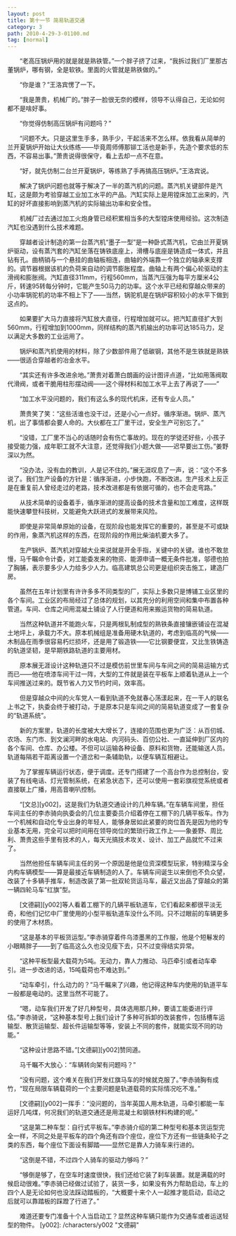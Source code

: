 ```yaml
---
layout: post
title: 第十一节 简易轨道交通
category: 3
path: 2010-4-29-3-01100.md
tag: [normal]
---
```


　　“老高压锅炉用的就是就是熟铁管。”一个胖子挤了过来，“我拆过我们厂里那古董锅炉，哪有钢，全是软铁。里面的火管就是熟铁做的。”

　　“你是谁？”王洛宾愣了一下。

　　“我是萧贵，机械厂的。”胖子一脸很无奈的模样，领导不认得自己，无论如何都不是啥好事。

　　“你觉得仿制高压锅炉有问题吗？”

　　“问题不大。只是这里生手多，熟手少，干起活来不怎么样。依我看从简单的兰开夏锅炉开始让大伙练练——毕竟周师傅那铆工活也是新手，先造个要求低的东西，不容易出事。”萧贵说得很保守，看上去却一点不在意。

　　“好，就先仿制二台兰开夏锅炉，等练熟了手再搞高压锅炉。”王洛宾说。

　　解决了锅炉问题也就等于解决了一半的蒸汽机的问题。蒸汽机关键部件是汽缸，这是颇为考验穿越工业加工水平的产品。汽缸实际上是用镗床加工出来的，汽缸的好坏直接影响到蒸汽机的实际输出功率和安全性。

　　机械厂过去通过加工火炮身管已经积累相当多的大型镗床使用经验。这次制造汽缸也没遇到什么技术难题。

　　穿越者设计制造的第一台蒸汽机“墨子一型”是一种卧式蒸汽机，它由兰开夏锅炉驱动，设有蒸汽套的汽缸坐落在铸铁底座上，滑槽与底座是铸造成一体式，并且钻有孔。曲柄销与一个悬挂的曲轴板相连，曲轴的外端靠一个独立的轴承来支撑的。调节器根据该机的负荷来自动的调节膨胀程度。曲轴上有两个偏心轮驱动的主滑阀和膨胀阀。汽缸直径311mm，行程560mm，当蒸汽压强为每平方厘米4公斤，转速95转每分钟时，它能产生50马力的功率。这个水平已经和穿越众带来的小功率锅驼机的功率不相上下了——当然，锅驼机是在锅炉容积较小的水平下做到这点的。

　　如果要扩大马力直接将汽缸放大直径，行程增加就可以。把汽缸直径扩大到560mm，行程增加到1000mm，同样结构的蒸汽机输出的功率可达185马力，足以满足大多数的工业运用了。

　　锅炉和蒸汽机使用的材料，除了少数部件用了低碳钢，其他不是生铁就是熟铁——很适合穿越者的冶金水平。

　　“其实还有许多改进余地。”萧贵对着萧白朗画的设计图评点道，“比如用落阀取代滑阀，或者干脆用柱形摆动阀——这个得材料和加工水平上去了再说了——”

　　“加工水平没问题的，我们有这么多的现代机床，还有专业人员。”

　　萧贵笑了笑：“这些活谁也没干过，还是小心一点好。循序渐进。锅炉、蒸汽机，出了事情都会要人命的。大伙都在工厂里干过，安全生产可别忘了。”

　　“没错，工厂里不当心的话随时会有伤亡事故的。现在的学徒还好些，小孩子接受能力强，成年职工就不大注意，还觉得我们小题大做——迟早要出工伤。”姜野深以为然。

　　“没办法，没有血的教训，人是记不住的。”展无涯叹息了一声，说：“这个不多说了。我们生产设备的方针是：循序渐进，小步快跑，不断改进。生产技术上反正是在重复前人曾经走过的老路，技术改进都是有依据可循的，也不会走弯路。”

　　从技术简单的设备着手，循序渐进的提高设备的技术含量和加工难度，这样既能快速攀登科技树，又能避免大跃进式的发展带来风险。

　　即使是非常简单原始的设备，在现阶段也能发挥它的重要的，甚至是不可或缺的作用，象蒸汽机这样的东西，在现阶段的作用比柴油机要大多了。

　　生产锅炉、蒸汽机对穿越大业来说就是开金手指，关键中的关键。谁也不敢怠慢，马千瞩命令计委，对工能委发来的物资、能源申请一概无条件批准，邬德也拍了胸脯，表示要多少人力给多少人力。临高建筑总公司更是组织突击施工，建造厂房。

　　虽然在五年计划里有许许多多不同类型的厂，实际上多数只是博铺工业区里的各个车间。工业区的布局经过了总体的规划，以其充分的利用空间和集中布置各种管道。车间、仓库之间用混凝土铺设了人行便道和用来搬运货物的简易轨道。

　　当然这种轨道并不能跑火车，只是两根轧制成型的熟铁条直接镶嵌铺设在混凝土地坪上，承载力不大。原本机械组是准备用硬木轨道的，考虑到临高的气候——木制品在雨季很容易朽烂损坏，还是用了锻造铁——它比钢要便宜，又比生铁铸造的轨道坚韧，是早期铁路轨道的主要用材。

　　原本展无涯设计这种轨道只不过是模仿前世里车间与车间之间的简易运输方式而已——他在喷漆车间干过一阵，大型的工件就是装在平板车上顺着轨道从上一个车间推送过来的。既节省人力又节约时间，效率高。

　　但是穿越众中间的火车党人一看到轨道不免就春心荡漾起来，在一干人的联名上书之下，执委会终于被打动，于是原本只是车间之间的简易轨道变成了一套复杂的“轨道系统”。

　　新的方案里，轨道的长度被大大增长了，连接的范围也更为广泛：从百仞城、农场、东门市、到文澜河畔的水电站、内河码头、百仞公社、一直延伸到厂区内的各个车间、仓库、办公楼。不但可以运输各种设备、原料和货物，还能输送人员。轨道每隔若干距离设置一个道岔和一条辅助轨，以便车辆互相避让。

　　为了掌握车辆运行状态，便于调度。还专门搭建了一个高台作为总控制台，安装了有线电话、灯光管制系统，在紧急状态下，还可以使用一套彩旗视觉系统或者直接联上广播，用高音喇叭控制。

　　“[文总][y002]，这是我们为轨道交通设计的几种车辆。”在车辆车间里，担任车间主任的李赤骑向执委会的几位主要委员介绍着停在工棚下的几辆平板车。作为一个机械和自动化专业出身的年轻人，能够身居如此紧要的岗位首先是因为他的专业基本无用，完全可以把时间用在领导岗位的繁琐行政工作上——象姜野、周比利、萧贵这些手里有技术的人，每天光搞技术攻关、设计、加工产品就忙不过来了。

　　当然他担任车辆车间主任的另一个原因是他是位资深模型玩家，特别精深与全内构车辆模型——算是最接近车辆制造的人了。车辆车间诞生以来倒也不负众望，改装了十多辆手推车，制造改装了第一批双轮货运马车，最近又出品了穿越众的第一辆四轮马车“红旗”型。

　　[文德嗣][y002]等人看着工棚下的几辆平板轨道车，它们看起来都很平淡无奇，和他们记忆中厂里使用的小型平板轨道车没什么不同。只不过眼前的车辆更多的使用了木材质。

　　“这是基本的平板货运型。”李赤骑穿着件乌漆墨黑的工作服，他是个短鬈发的小眼睛胖子——到了临高这么久也没见瘦下去，只不过变得结实异常。

　　“这种平板型最大载荷为5吨。无动力，靠人力推动、马匹牵引或者动车牵引。进一步改进的话，15吨载荷也不难达到。”

　　“动车牵引，什么动力的？”马千瞩来了兴趣，他记得这种车内使用的轨道平车一般都是电动的。这里当然不可能了。

　　“嗯，动车我们开发了好几种型号，具体选用那几种，要请工能委进行评估。”李赤骑说，“这种基本型号上我们设计了多种可拆卸的改装套件，包括槽车运输型、散货运输型、超长件运输型等等，安装上不同的套件，就能实现不同的功能。”

　　“这种设计思路不错。”[文德嗣][y002]赞同道。

　　马千瞩不大放心：“车辆转向架有问题吗？”

　　“没有问题，这个难关在我们开发红旗马车的时候就克服了。”李赤骑胸有成竹，“现在局限车辆载荷的一个主要问题是轨道载荷的实际情况吃不准。”

　　[文德嗣][y002]一挥手：“没问题的，当年英国人用木轨道，马牵引都能一车运好几吨煤，何况我们的轨道交通还是用混凝土和钢铁材料构建的呢。”

　　“这是第二种车型：自行式平板车。”李赤骑介绍的第二种型号和基本货运型完全一样，不同之处是平板车的四个角还有四个座位，座位下方还有一些链条轮子之类的东西，每个座位下面设有脚踏——显然它是靠人力骑车来行进的。

　　“这倒是不错，不过四个人骑车的驱动力够吗？”

　　“够倒是够了，在空车时速度很快，我们还给它装了刹车装置。就是满载的时候启动很难。”李赤骑已经做过试验了，装货一多，如果没有外力帮助启动，车上的四个人是无论如何也没法踩动踏板的，“大概要十来个人一起推才能启动，启动之后就可以靠踏板的踩蹬了行进了。”

　　难道还要专门准备十个人当启动工？显然这种车辆只能作为交通车或者运送轻型的物件。
[y002]: /characters/y002 "文德嗣"
